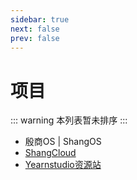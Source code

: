 ```yaml
---
sidebar: true
next: false
prev: false
---
```


# 项目

::: warning 本列表暂未排序
:::

- 殷商OS | ShangOS
- [ShangCloud](https://api.yearnstudio.cn)
- [Yearnstudio资源站](https://alist.yearnstudio.cn)